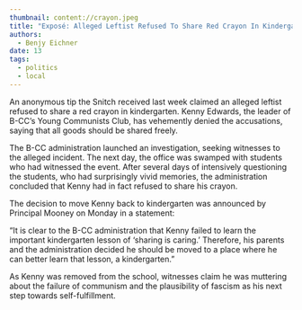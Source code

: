 ```yaml
---
thumbnail: content://crayon.jpeg
title: "Exposé: Alleged Leftist Refused To Share Red Crayon In Kindergarten"
authors:
  - Benjy Eichner
date: 13
tags:
  - politics
  - local
---
```


An anonymous tip the Snitch received last week claimed an alleged leftist refused to share a red crayon in kindergarten. Kenny Edwards, the leader of B-CC’s Young Communists Club, has vehemently denied the accusations, saying that all goods should be shared freely.

The B-CC administration launched an investigation, seeking witnesses to the alleged incident. The next day, the office was swamped with students who had witnessed the event. After several days of intensively questioning the students, who had surprisingly vivid memories, the administration concluded that Kenny had in fact refused to share his crayon.

The decision to move Kenny back to kindergarten was announced by Principal Mooney on Monday in a statement: 

“It is clear to the B-CC administration that Kenny failed to learn the important kindergarten lesson of ‘sharing is caring.’ Therefore, his parents and the administration decided he should be moved to a place where he can better learn that lesson, a kindergarten.”

As Kenny was removed from the school, witnesses claim he was muttering about the failure of communism and the plausibility of fascism as his next step towards self-fulfillment.

